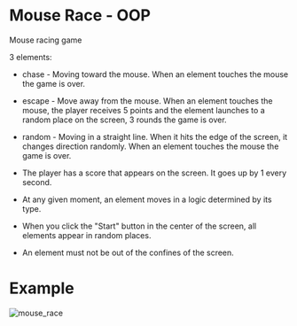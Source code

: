 # Mouse Race - OOP
 Mouse racing game

3 elements:
-	chase - Moving toward the mouse. When an element touches the mouse the game is over.
-	escape - Move away from the mouse. When an element touches the mouse, the player receives 5 points and the element launches to a random place on the screen, 3 rounds the game is over.
-	random - Moving in a straight line. When it hits the edge of the screen, it changes direction randomly. When an element touches the mouse the game is over.

- The player has a score that appears on the screen. It goes up by 1 every second.
- At any given moment, an element moves in a logic determined by its type.
- When you click the "Start" button in the center of the screen, all elements appear in random places.
- An element must not be out of the confines of the screen.

# Example

![mouse_race](https://user-images.githubusercontent.com/64954264/127181133-a565d342-51dd-4845-b066-a97f012452ba.gif)
